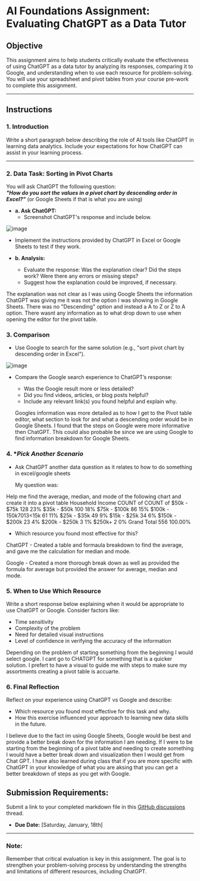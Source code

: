 # **AI Foundations Assignment: Evaluating ChatGPT as a Data Tutor**

## **Objective**  
This assignment aims to help students critically evaluate the effectiveness of using ChatGPT as a data tutor by analyzing its responses, comparing it to Google, and understanding when to use each resource for problem-solving. You will use your spreadsheet and pivot tables from your course pre-work to complete this assignment.  

---

## **Instructions**

### 1. **Introduction**  
Write a short paragraph below describing the role of AI tools like ChatGPT in learning data analytics. Include your expectations for how ChatGPT can assist in your learning process.

---

### 2. **Data Task: Sorting in Pivot Charts**  

You will ask ChatGPT the following question:  
**_"How do you sort the values in a pivot chart by descending order in Excel?"_** (or Google Sheets if that is what you are using) 

- **a. Ask ChatGPT:**  
  - Screenshot ChatGPT's response and include below.

![image](https://github.com/user-attachments/assets/4363e520-1013-4972-956f-1f2266f35c97)

  - Implement the instructions provided by ChatGPT in Excel or Google Sheets to test if they work.

- **b. Analysis:**  
  - Evaluate the response: Was the explanation clear? Did the steps work? Were there any errors or missing steps?  
  - Suggest how the explanation could be improved, if necessary.

 The explanation was not clear as I was using Google Sheets the information ChatGPT was giving me it was not the option I was showing in Google Sheets. There was no "Descending" option and instead a A to Z or Z to A option. There wasnt any information as to what drop down to use when opening the editor for the pivot table.

### 3. **Comparison**  
- Use Google to search for the same solution (e.g., "sort pivot chart by descending order in Excel").

 ![image](https://github.com/user-attachments/assets/1a0d6f8e-e5ba-4fa4-95c0-cc4d4d2726c5)


- Compare the Google search experience to ChatGPT’s response:  
  - Was the Google result more or less detailed?  
  - Did you find videos, articles, or blog posts helpful?  
  - Include any relevant link(s) you found helpful and explain why.
 
  Googles information was more detailed as to how I get to the Pivot table editor, what section to look for and what a descending order would be in Google Sheets.
  I found that the steps on Google were more informative then ChatGPT. This could also probable be since we are using Google to find information breakdown for Google Sheets.

### 4. **Pick Another Scenario*  
- Ask ChatGPT another data question as it relates to how to do something in excel/google sheets

  My question was:

Help me find the average, median, and mode of the following chart and create it into a pivot table 
Household Income	COUNT of 	COUNT of 
$50k - $75k	128	23%
$35k - $50k	100	18%
$75k - $100k	86	15%
$100k - $150k	70	13%
<$15k	61	11%
$25k - $35k	49	9%
$15k - $25k	34	6%
$150k - $200k	23	4%
$200k - $250k	3	1%
$250k+	2	0%
Grand Total	556	100.00%


- Which resource you found most effective for this?

ChatGPT - Created a table and formaula breakdown to find the average, and gave me the calculation for median and mode.

Google - Created a more thorough break down as well as provided the formula for average but provided the answer for average, median and mode. 

### 5. **When to Use Which Resource**  
Write a short response below explaining when it would be appropriate to use ChatGPT or Google. Consider factors like:  
- Time sensitivity  
- Complexity of the problem  
- Need for detailed visual instructions  
- Level of confidence in verifying the accuracy of the information  

Depending on the problem of starting something from the beginning I would select google. I cant go to CHATGPT for something that is a quicker solution. I prefert to have a visual to guide me with steps to make sure my assortments creating a pivot table is accuarte. 

### 6. **Final Reflection**  
Reflect on your experience using ChatGPT vs Google and describe:  
- Which resource you found most effective for this task and why.  
- How this exercise influenced your approach to learning new data skills in the future.  

I believe due to the fact im using Google Sheets, Google would be best and provide a better break down for the information I am needing. If I were to be starting from the beginning of a pivot table and needing to create something I would have a better break down and visualization then I would get from Chat GPT. I have also learned during class that if you are more specific with ChatGPT in your knowledge of what you are aksing that you can get a better breakdown of steps as you get with Google. 

## **Submission Requirements:**  
Submit a link to your completed markdown file in this [GitHub discussions](https://github.com/Tech-Moms/data-analytics-winter-2025/discussions/4) thread.  
- **Due Date:** [Saturday, January, 18th]  

---

### **Note:**  
Remember that critical evaluation is key in this assignment. The goal is to strengthen your problem-solving process by understanding the strengths and limitations of different resources, including ChatGPT.
